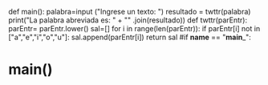 
def main():
 palabra=input ("Ingrese un texto: ")
 resultado = twttr(palabra)  
 print("La palabra abreviada es: " + "" .join(resultado))
def twttr(parEntr): 
    parEntr= parEntr.lower()
    sal=[]
    for i in range(len(parEntr)):
        if parEntr[i] not in ["a","e","i","o","u"]:
         sal.append(parEntr[i]) 
        return sal
#if __name__ == "__main___": 
# main()
